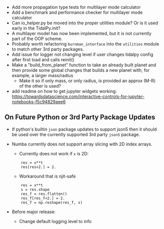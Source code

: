 * Add more propagation type tests for multilayer mode calculator
* Add a benchmark and performance checker for multilayer mode calculator
* Can io_helper.py be moved into the proper utilities module? Or is it used early in the TidalPy.init?
* A multilayer model has now been implemented, but it is not currently part of the OOP scheme.
* Probably worth refactoring `burnman_interface` into the `utilities` module to match other 3rd party packages.
* Add issue for logger not changing level if user changes tidalpy config after first load and calls reinit()
* Make a "build_from_planet" function to take an already built planet and then provide some global changes that builds a new planet with, for example, a larger mass/radius
    * Make it so if only mass, or only radius, is provided an approx (M-R) of the other is used?
* add readme on how to get jupyter widgets working: https://towardsdatascience.com/interactive-controls-for-jupyter-notebooks-f5c94829aee6
## On Future Python or 3rd Party Package Updates
* If python's builtin `json` package updates to support json5 then it should be used over the currently supported 3rd party `json5` package.
* Numba currently does not support array slicing with 2D index arrays.
    * Currently does not work if `x` is 2D:
    ```
        res = x**t
        res[res<2.] = 2.
    ```
    * Workaround that is njit-safe
    ```
        res = x**t
        s = res.shape
        res_f = res.flatten()
        res_f[res_f<2.] = 2.
        res_f = np.reshape(res_f, s)
    ``` 
  
* Before major release:
    * Change default logging level to info